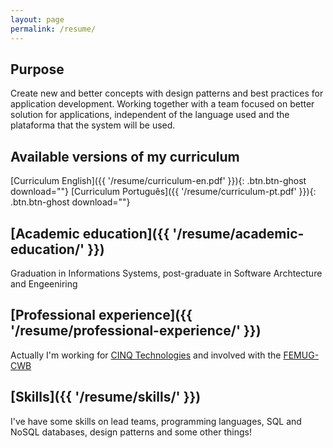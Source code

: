 ```yaml
---
layout: page
permalink: /resume/
---
```


## Purpose

Create new and better concepts with design patterns and best practices for application development. Working together with a team focused on better solution for applications, independent of the language used and the plataforma that the system will be used.

## Available versions of my curriculum
[Curriculum English]({{ '/resume/curriculum-en.pdf' }}){: .btn.btn-ghost download=""}
[Curriculum Português]({{ '/resume/curriculum-pt.pdf' }}){: .btn.btn-ghost download=""}

## [Academic education]({{ '/resume/academic-education/' }})
Graduation in Informations Systems, post-graduate in Software Archtecture and Engeeniring

## [Professional experience]({{ '/resume/professional-experience/' }})
Actually I'm working for [CINQ Technologies](http://www.cinq.com.br/) and involved with the [FEMUG-CWB](http://femug-cwb.com.br/)

## [Skills]({{ '/resume/skills/' }})
I've have some skills on lead teams, programming languages, SQL and NoSQL databases, design patterns and some other things!